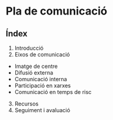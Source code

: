 # Pla de comunicació

## Índex

1.  Introducció
2.  Eixos de comunicació

-   Imatge de centre
-   Difusió externa
-   Comunicació interna
-   Participació en xarxes
-   Comunicació en temps de risc

3.  Recursos
4.  Seguiment i avaluació  
